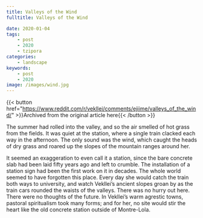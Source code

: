 ```yaml
---
title: Valleys of the Wind
fulltitle: Valleys of the Wind

date: 2020-01-04
tags:
    - post
    - 2020
    - tzipora
categories:
    - landscape
keywords:
    - post
    - 2020
image: /images/wind.jpg
---
```

{{< button href="https://www.reddit.com/r/vekllei/comments/ejiime/valleys_of_the_wind/" >}}Archived from the original article here{{< /button >}}

The summer had rolled into the valley, and so the air smelled of hot grass from the fields. It was quiet at the station, where a single train clacked each way in the afternoon. The only sound was the wind, which caught the heads of dry grass and roared up the slopes of the mountain ranges around her.

It seemed an exaggeration to even call it a station, since the bare concrete slab had been laid fifty years ago and left to crumble. The installation of a station sign had been the first work on it in decades. The whole world seemed to have forgotten this place. Every day she would catch the train both ways to university, and watch Vekllei’s ancient slopes groan by as the train cars rounded the waists of the valleys. There was no hurry out here. There were no thoughts of the future. In Vekllei’s warm agrestic towns, pastoral spiritualism took many forms; and for her, no site would stir the heart like the old concrete station outside of Montre-Lola.

